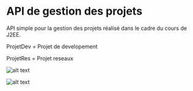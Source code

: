 # API de gestion des projets

API simple pour la gestion des projets réalisé dans le cadre du cours de J2EE.


ProjetDev = Projet de developement

ProjetRes = Projet reseaux


![alt text](https://i.imgur.com/DAOVZbU.png)

![alt text](https://i.imgur.com/dO1nezP.png)
